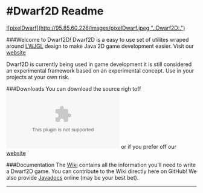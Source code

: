#Dwarf2D Readme
=======

<a href='http://95.85.60.226'>
  ![pixelDwarf](http://95.85.60.226/images/pixelDwarf.jpeg ".:Dwarf2D:.")
</a>


###Welcome to Dwarf2D!
Dwarf2D is a easy to use set of utilites wraped around <a href='http://lwjgl.org/' title='lwjgl.org'>LWJGL</a> design to make Java 2D game development easier. Visit our <a href='http://95.85.60.226/' title='.:Dwarf2D:.'>website</a>

Dwarf2D is currently being used in game development it is still considered an experimental framework based on an experimental concept. Use in your projects at your own risk.

###Downloads
You can download the source righ toff ![GitHub](https://github.com/Blunderchips/Dwarf2D/archive/master.zip "Download!") or if you prefer off our <a href='http://95.85.60.226/downloads.php' title='Download!'>website</a>

###Documentation
The [Wiki](https://github.com/Blunderchips/Dwarf2D/wiki) contains all the information you'll need to write a 
Dwarf2D game. You can contribute to the Wiki directly here on GitHub!
We also provide [Javadocs](http://95.85.60.226/javadoc/) online (may be your best bet).

***
